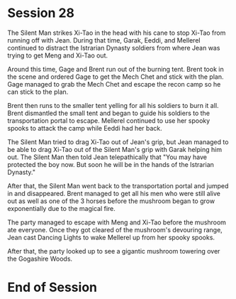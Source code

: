 # Session 28

The Silent Man strikes Xi-Tao in the head with his cane to stop Xi-Tao from running off with Jean. During that time, Garak, Eeddi, and Mellerel continued to distract the Istrarian Dynasty soldiers from where Jean was trying to get Meng and Xi-Tao out. 

Around this time, Gage and Brent run out of the burning tent. Brent took in the scene and ordered Gage to get the Mech Chet and stick with the plan. Gage managed to grab the Mech Chet and escape the recon camp so he can stick to the plan.


Brent then runs to the smaller tent yelling for all his soldiers to burn it all. Brent dismantled the small tent and began to guide his soldiers to the transportation portal to escape. Mellerel continued to use her spooky spooks to attack the camp while Eeddi had her back. 

The Silent Man tried to drag Xi-Tao out of Jean's grip, but Jean managed to be able to drag Xi-Tao out of the Silent Man's grip with Garak helping him out. The Silent Man then told Jean telepathically that "You may have protected the boy now. But soon he will be in the hands of the Istrarian Dynasty."

After that, the Silent Man went back to the transportation portal and jumped in and disappeared. Brent managed to get all his men who were still alive out as well as one of the 3 horses before the mushroom began to grow exponentially due to the magical fire.

The party managed to escape with Meng and Xi-Tao before the mushroom ate everyone. Once they got cleared of the mushroom's devouring range, Jean cast Dancing Lights to wake Mellerel up from her spooky spooks. 

After that, the party looked up to see a gigantic mushroom towering over the Gogashire Woods. 

# End of Session 